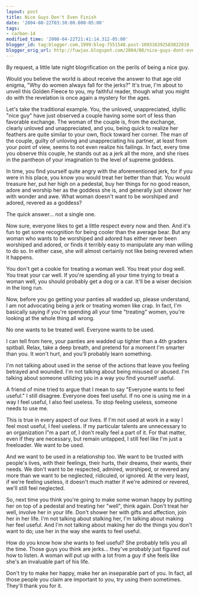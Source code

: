 ```yaml
---
layout: post
title: Nice Guys Don't Even Finish
date: '2004-08-22T03:30:00.000-05:00'
tags:
- carbon-14
modified_time: '2008-04-22T21:41:14.312-05:00'
blogger_id: tag:blogger.com,1999:blog-7551548.post-109316392583022019
blogger_orig_url: http://fuwjax.blogspot.com/2004/08/nice-guys-dont-even-finish.html
---
```


By request, a little late night blogrification on the perils of being a nice guy.

Would you believe the world is about receive the answer to that age old enigma, "Why do women always fall for the jerks?" It's true, I'm about to unveil this Golden Fleece to you, my faithful reader, though what you might do with the revelation is once again a mystery for the ages.

Let's take the traditional example. You, the unloved, unappreciated, idyllic "nice guy" have just observed a couple having some sort of less than favorable exchange. The woman of the couple is, from the exchange, clearly unloved and unappreciated, and you, being quick to realize her feathers are quite similar to your own, flock toward her corner. The man of the couple, guilty of unloving and unappreciating his partner, at least from your point of view, seems to not even realize his failings. In fact, every time you observe this couple, he stands out as a jerk all the more, and she rises in the pantheon of your imagination to the level of supreme goddess.

In time, you find yourself quite angry with the aforementioned jerk, for if you were in his place, you know you would treat her better than that. You would treasure her, put her high on a pedestal, buy her things for no good reason, adore and worship her as the goddess she is, and generally just shower her with wonder and awe. What woman doesn't want to be worshiped and adored, revered as a goddess?

The quick answer... not a single one.

Now sure, everyone likes to get a little respect every now and then. And it's fun to get some recognition for being cooler than the average bear. But any woman who wants to be worshiped and adored has either never been worshiped and adored, or finds it terribly easy to manipulate any man willing to do so. In either case, she will almost certainly not like being revered when it happens.

You don't get a cookie for treating a woman well. You treat your dog well. You treat your car well. If you're spending all your time trying to treat a woman well, you should probably get a dog or a car. It'll be a wiser decision in the long run.

Now, before you go getting your panties all wadded up, please understand, I am not advocating being a jerk or treating women like crap. In fact, I'm basically saying if you're spending all your time "treating" women, you're looking at the whole thing all wrong.

No one wants to be treated well.  Everyone wants to be used.

I can tell from here, your panties are wadded up tighter than a 4th graders spitball. Relax, take a deep breath, and pretend for a moment I'm smarter than you. It won't hurt, and you'll probably learn something.

I'm not talking about used in the sense of the actions that leave you feeling betrayed and wounded. I'm not talking about being misused or abused. I'm talking about someone utilizing you in a way you find yourself useful.

A friend of mine tried to argue that I mean to say "Everyone wants to feel useful." I still disagree. Everyone does feel useful. If no one is using me in a way I feel useful, I also feel useless. To stop feeling useless, someone needs to use me.

This is true in every aspect of our lives. If I'm not used at work in a way I feel most useful, I feel useless. If my particular talents are unnecessary to an organization I"m a part of, I don't really feel a part of it. For that matter, even if they are necessary, but remain untapped, I still feel like I'm just a freeloader. We want to be used.

And we want to be used in a relationship too. We want to be trusted with people's lives, with their feelings, their hurts, their dreams, their wants, their needs. We don't want to be respected, admired, worshiped, or revered any more than we want to be neglected, ridiculed, or ignored. At the very least, if we're feeling useless, it doesn't much matter if we're admired or revered, we'll still feel neglected.

So, next time you think you're going to make some woman happy by putting her on top of a pedestal and treating her "well", think again. Don't treat her well, involve her in your life. Don't shower her with gifts and affection, join her in her life. I'm not talking about stalking her, I'm talking about making her feel useful. And I'm not talking about making her do the things you don't want to do; use her in the way she wants to feel useful.

How do you know how she wants to feel useful? She probably tells you all the time. Those guys you think are jerks... they've probably just figured out how to listen. A woman will put up with a lot from a guy if she feels like she's an invaluable part of his life.

Don't try to make her happy, make her an inseparable part of you. In fact, all those people you claim are important to you, try using them sometimes. They'll thank you for it.

